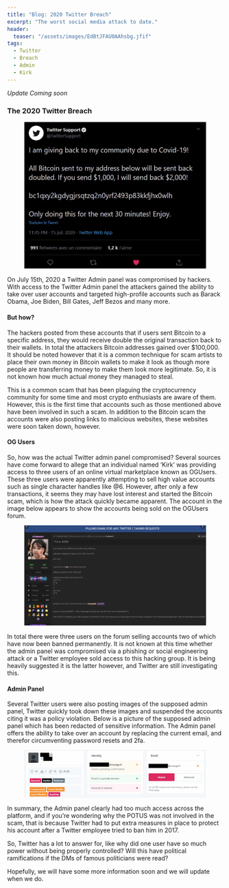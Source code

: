 ```yaml
---
title: "Blog: 2020 Twitter Breach"
excerpt: "The worst social media attack to date."
header:
  teaser: "/assets/images/EdBtJFAU0AAhsbg.jfif"
tags: 
  - Twitter
  - Breach
  - Admin
  - Kirk
---
```


*Update Coming soon*

### The 2020 Twitter Breach

<figure>
	<a href="/assets/images/EdBtJFAU0AAhsbg.jfif"><img src="/assets/images/EdBtJFAU0AAhsbg.jfif"></a>
</figure>

On July 15th, 2020 a Twitter Admin panel was compromised by hackers. With access to the Twitter Admin panel the attackers gained the ability to take over user accounts and targeted high-profile accounts such as Barack Obama, Joe Biden, Bill Gates, Jeff Bezos and many more. 

#### But how?

The hackers posted from these accounts that if users sent Bitcoin to a specific address, they would receive double the original transaction back to their wallets. In total the attackers Bitcoin addresses gained over $100,000. It should be noted however that it is a common technique for scam artists to place their own money in Bitcoin wallets to make it look as though more people are transferring money to make them look more legitimate. So, it is not known how much actual money they managed to steal. 

This is a common scam that has been plaguing the cryptocurrency community for some time and most crypto enthusiasts are aware of them. However, this is the first time that accounts such as those mentioned above have been involved in such a scam. In addition to the Bitcoin scam the accounts were also posting links to malicious websites, these websites were soon taken down, however. 

#### OG Users

So, how was the actual Twitter admin panel compromised? Several sources have come forward to allege that an individual named ‘Kirk’ was providing access to three users of an online virtual marketplace known as OGUsers. These three users were apparently attempting to sell high value accounts such as single character handles like @6. However, after only a few transactions, it seems they may have lost interest and started the Bitcoin scam, which is how the attack quickly became apparent. The account in the image below appears to show the accounts being sold on the OGUsers forum. 

<figure>
	<a href="/assets/images/chaewon.png"><img src="/assets/images/chaewon.png"></a>
</figure>

In total there were three users on the forum selling accounts two of which have now been banned permanently. 
It is not known at this time whether the admin panel was compromised via a phishing or social engineering attack or a Twitter employee sold access to this hacking group. It is being heavily suggested it is the latter however, and Twitter are still investigating this.

#### Admin Panel 

Several Twitter users were also posting images of the supposed admin panel, Twitter quickly took down these images and suspended the accounts citing it was a policy violation. Below is a picture of the supposed admin panel which has been redacted of sensitive information. The Admin panel offers the ability to take over an account by replacing the current email, and therefor circumventing password resets and 2fa.

<figure>
	<a href="/assets/images/Screen-Shot.jpg"><img src="/assets/images/Screen-Shot.jpg"></a>
</figure>

In summary, the Admin panel clearly had too much access across the platform, and if you’re wondering why the POTUS was not involved in the scam, that is because Twitter had to put extra measures in place to protect his account after a Twitter employee tried to ban him in 2017.

So, Twitter has a lot to answer for, like why did one user have so much power without being properly controlled? Will this have political ramifications if the DMs of famous politicians were read?

Hopefully, we will have some more information soon and we will update when we do. 


